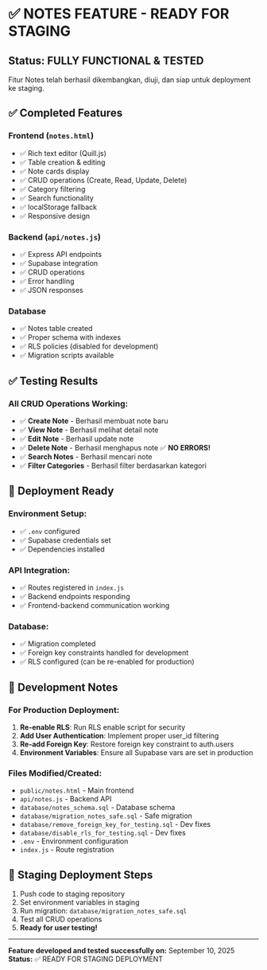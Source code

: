 # ✅ NOTES FEATURE - READY FOR STAGING

## Status: **FULLY FUNCTIONAL & TESTED**

Fitur Notes telah berhasil dikembangkan, diuji, dan siap untuk deployment ke staging.

## ✅ Completed Features

### Frontend (`notes.html`)
- ✅ Rich text editor (Quill.js)
- ✅ Table creation & editing 
- ✅ Note cards display
- ✅ CRUD operations (Create, Read, Update, Delete)
- ✅ Category filtering
- ✅ Search functionality
- ✅ localStorage fallback
- ✅ Responsive design

### Backend (`api/notes.js`)
- ✅ Express API endpoints
- ✅ Supabase integration
- ✅ CRUD operations
- ✅ Error handling
- ✅ JSON responses

### Database
- ✅ Notes table created
- ✅ Proper schema with indexes
- ✅ RLS policies (disabled for development)
- ✅ Migration scripts available

## ✅ Testing Results

### All CRUD Operations Working:
- ✅ **Create Note** - Berhasil membuat note baru
- ✅ **View Note** - Berhasil melihat detail note
- ✅ **Edit Note** - Berhasil update note
- ✅ **Delete Note** - Berhasil menghapus note ✅ **NO ERRORS!**
- ✅ **Search Notes** - Berhasil mencari note
- ✅ **Filter Categories** - Berhasil filter berdasarkan kategori

## 🚀 Deployment Ready

### Environment Setup:
- ✅ `.env` configured
- ✅ Supabase credentials set
- ✅ Dependencies installed

### API Integration:
- ✅ Routes registered in `index.js`
- ✅ Backend endpoints responding
- ✅ Frontend-backend communication working

### Database:
- ✅ Migration completed
- ✅ Foreign key constraints handled for development
- ✅ RLS configured (can be re-enabled for production)

## 📝 Development Notes

### For Production Deployment:
1. **Re-enable RLS**: Run RLS enable script for security
2. **Add User Authentication**: Implement proper user_id filtering
3. **Re-add Foreign Key**: Restore foreign key constraint to auth.users
4. **Environment Variables**: Ensure all Supabase vars are set in production

### Files Modified/Created:
- `public/notes.html` - Main frontend
- `api/notes.js` - Backend API
- `database/notes_schema.sql` - Database schema
- `database/migration_notes_safe.sql` - Safe migration
- `database/remove_foreign_key_for_testing.sql` - Dev fixes
- `database/disable_rls_for_testing.sql` - Dev fixes
- `.env` - Environment configuration
- `index.js` - Route registration

## 🎯 Staging Deployment Steps

1. Push code to staging repository
2. Set environment variables in staging
3. Run migration: `database/migration_notes_safe.sql`
4. Test all CRUD operations
5. **Ready for user testing!**

---

**Feature developed and tested successfully on:** September 10, 2025
**Status:** ✅ READY FOR STAGING DEPLOYMENT
